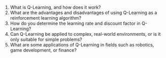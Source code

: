 1. What is Q-Learning, and how does it work?
2. What are the advantages and disadvantages of using Q-Learning as a reinforcement learning algorithm?
3. How do you determine the learning rate and discount factor in Q-Learning?
4. Can Q-Learning be applied to complex, real-world environments, or is it only suitable for simple problems?
5. What are some applications of Q-Learning in fields such as robotics, game development, or finance?